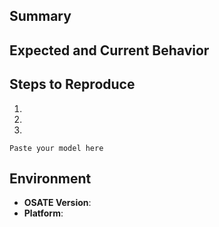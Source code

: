## Summary
<!--- Briefly describe the problem, and what you're trying to accomplish. Screenshots or other files should be attached directly to this issue. -->

## Expected and Current Behavior
<!--- What should be happening, but isn't? What is happening instead? -->

## Steps to Reproduce
<!--- If you can provide a small model or test case that demonstrates the issue, it will be much easier to debug. -->
<!--- Paste small code snippets in the three ```backticks``` below, larger ones should be put in a [gist](gist.github.com) -->

1.
2.
3.

```aadl
Paste your model here
```

## Environment

* **OSATE Version**:
* **Platform**: <!-- Windows / Mac / Linux and version number -->
